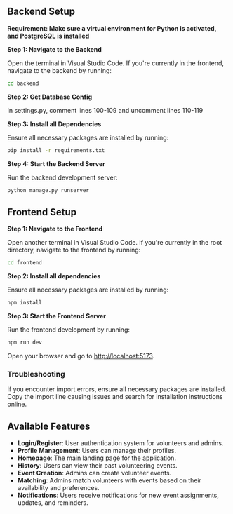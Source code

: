 ## Backend Setup

**Requirement: Make sure a virtual environment for Python is activated, and PostgreSQL is installed**

**Step 1: Navigate to the Backend**

Open the terminal in Visual Studio Code. If you're currently in the frontend, navigate to the backend by running:
```bash
cd backend
```

**Step 2: Get Database Config**

In settings.py, comment lines 100-109 and uncomment lines 110-119

**Step 3: Install all Dependencies**

Ensure all necessary packages are installed by running:
```bash
pip install -r requirements.txt
```

**Step 4: Start the Backend Server**

Run the backend development server:
```bash
python manage.py runserver
```


## Frontend Setup

**Step 1: Navigate to the Frontend**  

Open another terminal in Visual Studio Code. If you're currently in the root directory, navigate to the frontend by running:

```bash
cd frontend
```

**Step 2: Install all dependencies**

Ensure all necessary packages are installed by running:
```bash
npm install
```

**Step 3: Start the Frontend Server**

Run the frontend development by running:
```bash
npm run dev
```

Open your browser and go to [http://localhost:5173](http://localhost:5173).


### Troubleshooting  
If you encounter import errors, ensure all necessary packages are installed. Copy the import line causing issues and search for installation instructions online.

## Available Features
- **Login/Register**: User authentication system for volunteers and admins.
- **Profile Management**: Users can manage their profiles.
- **Homepage**: The main landing page for the application.
- **History**: Users can view their past volunteering events.
- **Event Creation**: Admins can create volunteer events.
- **Matching**: Admins match volunteers with events based on their availability and preferences.
- **Notifications**: Users receive notifications for new event assignments, updates, and reminders.
